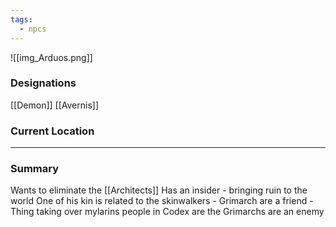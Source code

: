 ```yaml
---
tags:
  - npcs
---
```

![[img_Arduos.png]]

### Designations
[[Demon]]
[[Avernis]]
### Current Location


___
### Summary
Wants to eliminate the [[Architects]]
Has an insider - bringing ruin to the world
One of his kin is related to the skinwalkers - 
Grimarch are a friend - Thing taking over mylarins people in Codex are the Grimarchs are an enemy